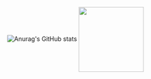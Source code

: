 ![Anurag's GitHub stats](https://github-readme-stats.vercel.app/api?username=k-3730&show_icons=true&theme=dark) 
<a href="https://github.com/k-3730"><img align="center" style="height:150px" src="https://github-readme-stats.vercel.app/api/top-langs/?username=k-3730&layout=compact&theme=dark&hide_border=true" /></a>
